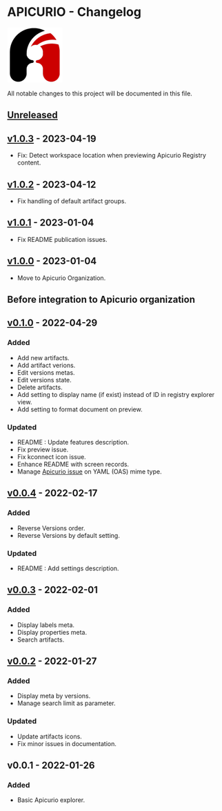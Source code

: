 # APICURIO - Changelog

![Apicurio](/resources/apicurio_icon.png)

All notable changes to this project will be documented in this file.

## [Unreleased][Unreleased]

## [v1.0.3][v1.0.3] - 2023-04-19

-   Fix: Detect workspace location when previewing Apicurio Registry content.

## [v1.0.2][v1.0.2] - 2023-04-12

-   Fix handling of default artifact groups.

## [v1.0.1][v1.0.1] - 2023-01-04

-   Fix README publication issues.

## [v1.0.0][v1.0.0] - 2023-01-04

-   Move to Apicurio Organization.

## Before integration to Apicurio organization

## [v0.1.0][v0.1.0] - 2022-04-29

### Added

-   Add new artifacts.
-   Add artifact verions.
-   Edit versions metas.
-   Edit versions state.
-   Delete artifacts.
-   Add setting to display name (if exist) instead of ID in registry explorer view.
-   Add setting to format document on preview.

### Updated

-   README : Update features description.
-   Fix preview issue.
-   Fix kconnect icon issue.
-   Enhance README with screen records.
-   Manage [Apicurio issue](https://github.com/Apicurio/apicurio-registry/issues/2143) on YAML (OAS) mime type.

## [v0.0.4][v0.0.4] - 2022-02-17

### Added

-   Reverse Versions order.
-   Reverse Versions by default setting.

### Updated

-   README : Add settings description.

## [v0.0.3][v0.0.3] - 2022-02-01

### Added

-   Display labels meta.
-   Display properties meta.
-   Search artifacts.

## [v0.0.2][v0.0.2] - 2022-01-27

### Added

-   Display meta by versions.
-   Manage search limit as parameter.

### Updated

-   Update artifacts icons.
-   Fix minor issues in documentation.

## v0.0.1 - 2022-01-26

### Added

-   Basic Apicurio explorer.

[unreleased]: https://github.com/jetmartin/Apicurio/apicurio-registry-vscode-plugin/v1.0.3...HEAD
[v1.0.3]: https://github.com/Apicurio/apicurio-registry-vscode-plugin/compare/v1.0.2...v1.0.3
[v1.0.2]: https://github.com/Apicurio/apicurio-registry-vscode-plugin/compare/v1.0.1...v1.0.2
[v1.0.1]: https://github.com/Apicurio/apicurio-registry-vscode-plugin/compare/v1.0.0...v1.0.1
[v1.0.0]: https://github.com/Apicurio/apicurio-registry-vscode-plugin/compare/v0.1.0...v1.0.0
[v0.1.0]: https://github.com/jetmartin/apicurio/compare/v0.0.4...v0.1.0
[v0.0.4]: https://github.com/jetmartin/apicurio/compare/v0.0.3...v0.0.4
[v0.0.3]: https://github.com/jetmartin/apicurio/compare/v0.0.2...v0.0.3
[v0.0.2]: https://github.com/jetmartin/apicurio/compare/v0.0.1...v0.0.2

